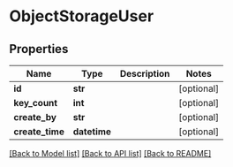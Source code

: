 # ObjectStorageUser

## Properties
Name | Type | Description | Notes
------------ | ------------- | ------------- | -------------
**id** | **str** |  | [optional] 
**key_count** | **int** |  | [optional] 
**create_by** | **str** |  | [optional] 
**create_time** | **datetime** |  | [optional] 

[[Back to Model list]](../README.md#documentation-for-models) [[Back to API list]](../README.md#documentation-for-api-endpoints) [[Back to README]](../README.md)


